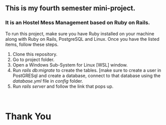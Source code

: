 ## This is my fourth semester mini-project. <br>

### It is an Hostel Mess Management based on Ruby on Rails.

To run this project, make sure you have Ruby installed on your machine along with Ruby on Rails, PostgreSQL and Linux. Once you have the listed items, follow these steps.

<ol>
  <li>Clone this repository.</li>
  <li>Go to project folder.</li>
  <li>Open a Windows Sub-System for Linux [WSL] window.</li>
  <li>Run <i>rails db:migrate</i> to create the tables. [make sure to create a user in PostGRESql and create a database, connect to that database using the <i>database.yml</i> file in <i>config</i> folder.</li>
  <li>Run <i>rails server</i> and follow the link that pops up.</li>
</ol>
<br>
<h1><bold>Thank You</bold></h1>
